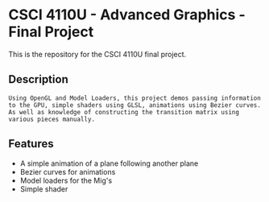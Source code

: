 # CSCI 4110U - Advanced Graphics - Final Project

This is the repository for the CSCI 4110U final project.

## Description

    Using OpenGL and Model Loaders, this project demos passing information to the GPU, simple shaders using GLSL, animations using Bezier curves. As well as knowledge of constructing the transition matrix using various pieces manually.

## Features

- A simple animation of a plane following another plane
- Bezier curves for animations
- Model loaders for the Mig's
- Simple shader
